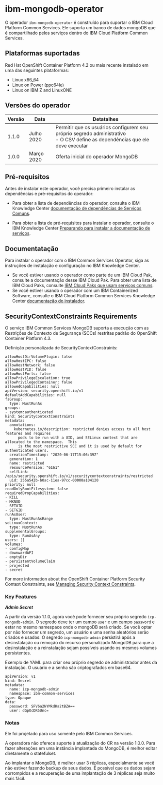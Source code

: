 # ibm-mongodb-operator

O operador `ibm-mongodb-operator` é construído para suportar o IBM Cloud Platform Common Services. Ele suporta um banco de dados mongoDB que é compartilhado pelos serviços dentro do IBM Cloud Platform Common Services.

## Plataformas suportadas

Red Hat OpenShift Container Platform 4.2 ou mais recente instalado em uma das seguintes plataformas:

   - Linux x86_64
   - Linux on Power (ppc64le)
   - Linux on IBM Z and LinuxONE

## Versões do operador

| Versão | Data | Detatalhes |
| ----- | ---- | ----------------- |
| 1.1.0 | Julho 2020 | Permitir que os usuários configurem seu próprio segredo administrativo </br> - O CSV define as dependências que ele deve executar
| 1.0.0 | Março 2020 | Oferta inicial do operador MongoDB

## Pré-requisitos

Antes de instalar este operador, você precisa primeiro instalar as dependências e pré-requisitos do operador:

- Para obter a lista de dependências do operador, consulte o IBM Knowledge Center [documentação de dependências de Serviços Comuns](http://ibm.biz/cpcs_opdependencies).

- Para obter a lista de pré-requisitos para instalar o operador, consulte o IBM Knowledge Center [Preparando para instalar a documentação de serviços](http://ibm.biz/cpcs_opinstprereq).

## Documentatação

Para instalar o operador com o IBM Common Services Operator, siga as instruções de instalação e configuração no IBM Knowledge Center.

- Se você estiver usando o operador como parte de um IBM Cloud Pak, consulte a documentação desse IBM Cloud Pak. Para obter uma lista de IBM Cloud Paks, consulte [IBM Cloud Paks que usam serviços comuns](http://ibm.biz/cpcs_cloudpaks).
- Se você estiver usando o operador com um IBM Containerized Software, consulte o IBM Cloud Platform Common Services Knowledge Center [documentação do instalador](http://ibm.biz/cpcs_opinstall).

## SecurityContextConstraints Requirements

O serviço IBM Common Services MongoDB suporta a execução com as Restrições de Contexto de Segurança (SCCs) restritas padrão do OpenShift Container Platform 4.3.

Definição personalizada de SecurityContextConstraints:

```
allowHostDirVolumePlugin: false
allowHostIPC: false
allowHostNetwork: false
allowHostPID: false
allowHostPorts: false
allowPrivilegeEscalation: true
allowPrivilegedContainer: false
allowedCapabilities: null
apiVersion: security.openshift.io/v1
defaultAddCapabilities: null
fsGroup:
  type: MustRunAs
groups:
- system:authenticated
kind: SecurityContextConstraints
metadata:
  annotations:
    kubernetes.io/description: restricted denies access to all host features and requires
      pods to be run with a UID, and SELinux context that are allocated to the namespace.  This
      is the most restrictive SCC and it is used by default for authenticated users.
  creationTimestamp: "2020-06-17T15:06:39Z"
  generation: 1
  name: restricted
  resourceVersion: "6161"
  selfLink: /apis/security.openshift.io/v1/securitycontextconstraints/restricted
  uid: 255a542b-b0ac-11ea-97cc-00000a104120
priority: null
readOnlyRootFilesystem: false
requiredDropCapabilities:
- KILL
- MKNOD
- SETUID
- SETGID
runAsUser:
  type: MustRunAsRange
seLinuxContext:
  type: MustRunAs
supplementalGroups:
  type: RunAsAny
users: []
volumes:
- configMap
- downwardAPI
- emptyDir
- persistentVolumeClaim
- projected
- secret
```

For more information about the OpenShift Container Platform Security Context Constraints, see [Managing Security Context Constraints](https://docs.openshift.com/container-platform/4.3/authentication/managing-security-context-constraints.html).

### Key Features

**_Admin Secret_**

A partir da versão 1.1.0, agora você pode fornecer seu próprio segredo `icp-mongodb-admin`. O segredo deve ter um campo `user` e um campo `password` e estar no mesmo namespace onde o mongoDB será criado. Se você optar por não fornecer um segredo, um usuário e uma senha aleatórios serão criados e usados. O segredo `icp-mongodb-admin` persistirá após a desinstalação ou remoção do recurso personalizado MongoDB para que a desinstalação e a reinstalação sejam possíveis usando os mesmos volumes persistentes.

Exemplo de YAML para criar seu próprio segredo de administrador antes da instalação. O usuário e a senha são criptografados em base64.
```
apiVersion: v1
kind: Secret
metadata:
  name: icp-mongodb-admin
  namespace: ibm-common-services
type: Opaque
data:
  password: SFV6a2NYMkdKa2tBZA==
  user: dGpOcDR5Unc=
```

### Notas

Ele foi projetado para uso somente pelo IBM Common Services.

A operadora não oferece suporte à atualização do CR na versão 1.0.0. Para fazer alterações em uma instância implantada do MongoDB, é melhor editar diretamente o statefulset.

Ao implantar o MongoDB, é melhor usar 3 réplicas, especialmente se você não estiver fazendo backup de seus dados. É possível que os dados sejam corrompidos e a recuperação de uma implantação de 3 réplicas seja muito mais fácil.
